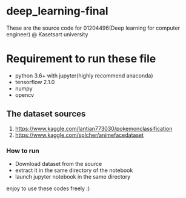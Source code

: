 # deep_learning-final
These are the source code for 01204496(Deep learning for computer engineer) @ Kasetsart university

# Requirement to run these file
- python 3.6+ with jupyter(highly recommend anaconda)
- tensorflow 2.1.0
- numpy
- opencv


## The dataset sources
1. https://www.kaggle.com/lantian773030/pokemonclassification
2. https://www.kaggle.com/splcher/animefacedataset

### How to run
- Download dataset from the source
- extract it in the same directory of the notebook
- launch jupyter notebook in the same directory

enjoy to use these codes freely :)
